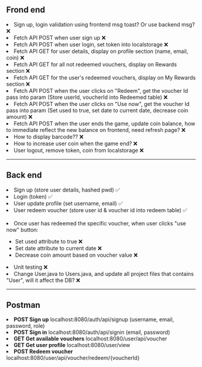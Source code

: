 <h2>Frond end</h2>
<li>Sign up, login validation using frontend msg toast? Or use backend msg? &#10060;</li>
<li>Fetch API POST when user sign up &#10060;</li>
<li>Fetch API POST when user login, set token into localstorage &#10060;</li>
<li>Fetch API GET for user details, display on profile section (name, email, coin) &#10060;</li>
<li>Fetch API GET for all not redeemed vouchers, display on Rewards section &#10060;</li>
<li>Fetch API GET for the user's redeemed vouchers, display on My Rewards section &#10060;</li>
<li>Fetch API POST when the user clicks on "Redeem", get the voucher Id pass into param (Store userId, voucherId into Redeemed table) &#10060;</li>
<li>Fetch API POST when the user clicks on "Use now", get the voucher Id pass into param (Set used to true, set date to current date, decrease coin amount) &#10060;</li>
<li>Fetch API POST when the user ends the game, update coin balance, how to immediate reflect the new balance on frontend, need refresh page? &#10060;</li>
<li>How to display barcode?? &#10060;</li>
<li>How to increase user coin when the game end? &#10060;</li>
<li>User logout, remove token, coin from localstorage &#10060;</li>

<hr>

<h2>Back end</h2>
<li>Sign up (store user details, hashed pwd) &#9989;</li>
<li>Login (token) &#9989;</li>
<li>User update profile (set username, email) &#9989;</li>
<li>User redeem voucher (store user id & voucher id into redeem table) &#9989;</li>
<br/>

<li>Once user has redeemed the specific voucher, when user clicks "use now" button:</li>
<ul>
  <li>Set used attribute to true &#10060;</li>
  <li>Set date attribute to current date &#10060;</li>
  <li>Decrease coin amount based on voucher value &#10060;</li>
</ul>

<li>Unit testing &#10060;</li>
<li>Change User.java to Users.java, and update all project files that contains "User", will it affect the DB? &#10060;</li>

<hr>

<h2>Postman</h2>
<li><b>POST Sign up</b> localhost:8080/auth/api/signup (username, email, password, role) </li>
<li><b>POST Sign in</b> localhost:8080/auth/api/signin (email, password) </li>
<li><b>GET Get available vouchers</b> localhost:8080/user/api/voucher </li>
<li><b>GET Get user profile</b> localhost:8080/user/view </li>
<li><b>POST Redeem voucher</b> localhost:8080/user/api/voucher/redeem/{voucherId} </li>
